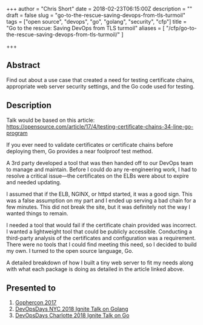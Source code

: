 +++
author = "Chris Short"
date = 2018-02-23T06:15:00Z
description = ""
draft = false
slug = "go-to-the-rescue-saving-devops-from-tls-turmoil"
tags = ["open source", "devops", "go", "golang", "security", "cfp"]
title = "Go to the rescue: Saving DevOps from TLS turmoil"
aliases = [
    "/cfp/go-to-the-rescue-saving-devops-from-tls-turmoil/"
]

+++

## Abstract

Find out about a use case that created a need for testing certificate chains, appropriate web server security settings, and the Go code used for testing.

## Description

Talk would be based on this article: https://opensource.com/article/17/4/testing-certificate-chains-34-line-go-program

If you ever need to validate certificates or certificate chains before deploying them, Go provides a near foolproof test method.

A 3rd party developed a tool that was then handed off to our DevOps team to manage and maintain. Before I could do any re-engineering work, I had to resolve a critical issue—the certificates on the ELBs were about to expire and needed updating.

I assumed that if the ELB, NGINX, or httpd started, it was a good sign. This was a false assumption on my part and I ended up serving a bad chain for a few minutes. This did not break the site, but it was definitely not the way I wanted things to remain.

I needed a tool that would fail if the certificate chain provided was incorrect. I wanted a lightweight tool that could be publicly accessible. Conducting a third-party analysis of the certificates and configuration was a requirement. There were no tools that I could find meeting this need, so I decided to build my own. I turned to the open source language, Go.

A detailed breakdown of how I built a tiny web server to fit my needs along with what each package is doing as detailed in the article linked above.

## Presented to

1. [Gophercon 2017](/video/gophercon-2017-lightning-talk/)
2. [DevOpsDays NYC 2018 Ignite Talk on Golang](/devopsdays-nyc-2018-ignite-talk-on-golang/)
3. [DevOpsDays Charlotte 2018 Ignite Talk on Go](/devopsdays-clt-2018-ignite-talk-on-go/)